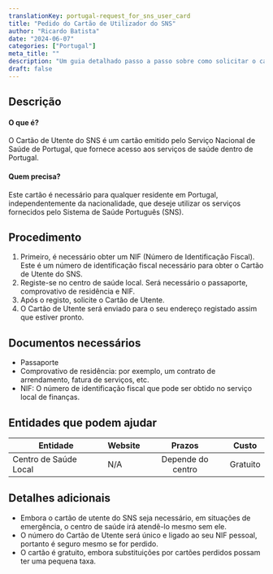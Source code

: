 ```yaml
---
translationKey: portugal-request_for_sns_user_card
title: "Pedido do Cartão de Utilizador do SNS"
author: "Ricardo Batista"
date: "2024-06-07"
categories: ["Portugal"]
meta_title: ""
description: "Um guia detalhado passo a passo sobre como solicitar o cartão de utilizador do SNS, um cartão de serviço de saúde essencial em Portugal."
draft: false
---
```


## Descrição
#### O que é?
O Cartão de Utente do SNS é um cartão emitido pelo Serviço Nacional de Saúde de Portugal, que fornece acesso aos serviços de saúde dentro de Portugal.

#### Quem precisa?
Este cartão é necessário para qualquer residente em Portugal, independentemente da nacionalidade, que deseje utilizar os serviços fornecidos pelo Sistema de Saúde Português (SNS).

## Procedimento
1. Primeiro, é necessário obter um NIF (Número de Identificação Fiscal). Este é um número de identificação fiscal necessário para obter o Cartão de Utente do SNS.
2. Registe-se no centro de saúde local. Será necessário o passaporte, comprovativo de residência e NIF.
3. Após o registo, solicite o Cartão de Utente.
4. O Cartão de Utente será enviado para o seu endereço registado assim que estiver pronto.

## Documentos necessários
- Passaporte
- Comprovativo de residência: por exemplo, um contrato de arrendamento, fatura de serviços, etc.
- NIF: O número de identificação fiscal que pode ser obtido no serviço local de finanças.

## Entidades que podem ajudar
| Entidade        |     Website                 |     Prazos    |       Custo      |
| --------------- | ---------------             |  :-------------: | :-------------: |
| Centro de Saúde Local | N/A       |      Depende do centro      |      Gratuito       |

## Detalhes adicionais
- Embora o cartão de utente do SNS seja necessário, em situações de emergência, o centro de saúde irá atendê-lo mesmo sem ele.
- O número do Cartão de Utente será único e ligado ao seu NIF pessoal, portanto é seguro mesmo se for perdido.
- O cartão é gratuito, embora substituições por cartões perdidos possam ter uma pequena taxa.